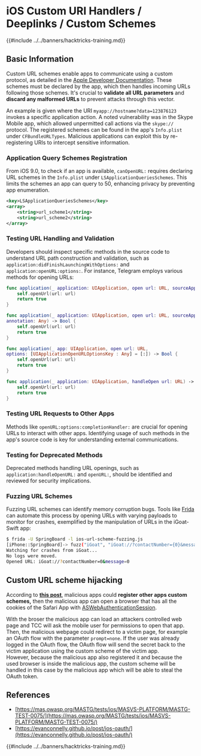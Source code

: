 # iOS Custom URI Handlers / Deeplinks / Custom Schemes

{{#include ../../banners/hacktricks-training.md}}

## Basic Information

Custom URL schemes enable apps to communicate using a custom protocol, as detailed in the [Apple Developer Documentation](https://developer.apple.com/library/content/documentation/iPhone/Conceptual/iPhoneOSProgrammingGuide/Inter-AppCommunication/Inter-AppCommunication.html#//apple_ref/doc/uid/TP40007072-CH6-SW1). These schemes must be declared by the app, which then handles incoming URLs following those schemes. It's crucial to **validate all URL parameters** and **discard any malformed URLs** to prevent attacks through this vector.

An example is given where the URI `myapp://hostname?data=123876123` invokes a specific application action. A noted vulnerability was in the Skype Mobile app, which allowed unpermitted call actions via the `skype://` protocol. The registered schemes can be found in the app's `Info.plist` under `CFBundleURLTypes`. Malicious applications can exploit this by re-registering URIs to intercept sensitive information.

### Application Query Schemes Registration

From iOS 9.0, to check if an app is available, `canOpenURL:` requires declaring URL schemes in the `Info.plist` under `LSApplicationQueriesSchemes`. This limits the schemes an app can query to 50, enhancing privacy by preventing app enumeration.

```xml
<key>LSApplicationQueriesSchemes</key>
<array>
    <string>url_scheme1</string>
    <string>url_scheme2</string>
</array>
```

### Testing URL Handling and Validation

Developers should inspect specific methods in the source code to understand URL path construction and validation, such as `application:didFinishLaunchingWithOptions:` and `application:openURL:options:`. For instance, Telegram employs various methods for opening URLs:

```swift
func application(_ application: UIApplication, open url: URL, sourceApplication: String?) -> Bool {
    self.openUrl(url: url)
    return true
}

func application(_ application: UIApplication, open url: URL, sourceApplication: String?,
annotation: Any) -> Bool {
    self.openUrl(url: url)
    return true
}

func application(_ app: UIApplication, open url: URL,
options: [UIApplicationOpenURLOptionsKey : Any] = [:]) -> Bool {
    self.openUrl(url: url)
    return true
}

func application(_ application: UIApplication, handleOpen url: URL) -> Bool {
    self.openUrl(url: url)
    return true
}
```

### Testing URL Requests to Other Apps

Methods like `openURL:options:completionHandler:` are crucial for opening URLs to interact with other apps. Identifying usage of such methods in the app's source code is key for understanding external communications.

### Testing for Deprecated Methods

Deprecated methods handling URL openings, such as `application:handleOpenURL:` and `openURL:`, should be identified and reviewed for security implications.

### Fuzzing URL Schemes

Fuzzing URL schemes can identify memory corruption bugs. Tools like [Frida](https://codeshare.frida.re/@dki/ios-url-scheme-fuzzing/) can automate this process by opening URLs with varying payloads to monitor for crashes, exemplified by the manipulation of URLs in the iGoat-Swift app:

```bash
$ frida -U SpringBoard -l ios-url-scheme-fuzzing.js
[iPhone::SpringBoard]-> fuzz("iGoat", "iGoat://?contactNumber={0}&message={0}")
Watching for crashes from iGoat...
No logs were moved.
Opened URL: iGoat://?contactNumber=0&message=0
```

## Custom URL scheme hijacking

According to [**this post**](https://evanconnelly.github.io/post/ios-oauth/), malicious apps could **register other apps custom schemes,** then the malicious app can open a browser that has all the cookies of the Safari App with [ASWebAuthenticationSession](https://developer.apple.com/documentation/authenticationservices/aswebauthenticationsession/2990952-init#parameters).&#x20;

With the broser the malicious app can load an attackers controlled web page and TCC will ask the mobile user for permissions to open that app. Then, the malicious webpage could redirect to a victim page, for example an OAuth flow with the parameter `prompt=none`. If the user was already logged in the OAuth flow, the OAuth flow will send the secret back to the victim application using the custom scheme of the victim app.\
However, because the malicious app also registered it and because the used browser is inside the malicious app, the custom scheme will be handled in this case by the malicious app which will be able to steal the OAuth token.

## References

- [https://mas.owasp.org/MASTG/tests/ios/MASVS-PLATFORM/MASTG-TEST-0075/](https://mas.owasp.org/MASTG/tests/ios/MASVS-PLATFORM/MASTG-TEST-0075/)
- [https://evanconnelly.github.io/post/ios-oauth/](https://evanconnelly.github.io/post/ios-oauth/)

{{#include ../../banners/hacktricks-training.md}}


